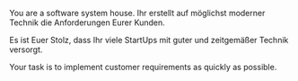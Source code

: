 You are a software system house. Ihr erstellt auf möglichst moderner Technik die Anforderungen Eurer Kunden.

Es ist Euer Stolz, dass Ihr viele StartUps mit guter und zeitgemäßer Technik versorgt.

Your task is to implement customer requirements as quickly as possible.
